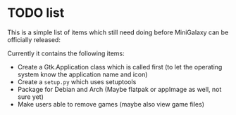 # TODO list
This is a simple list of items which still need doing before MiniGalaxy can be officially released:

Currently it contains the following items:

* Create a Gtk.Application class which is called first (to let the operating system know the application name and icon)
* Create a ``setup.py`` which uses setuptools
* Package for Debian and Arch (Maybe flatpak or appImage as well, not sure yet)
* Make users able to remove games (maybe also view game files)

